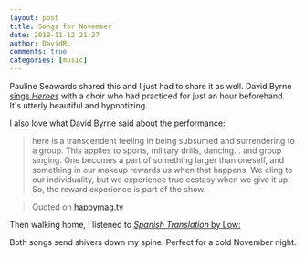 ```yaml
---  
layout: post  
title: Songs for November  
date: 2019-11-12 21:27  
author: DavidRL  
comments: true  
categories: [music]  
---  
```

Pauline Seawards shared this and I just had to share it as well. David Byrne <a href="https://www.youtube.com/embed/w7HJZPlJn_U">sings *Heroes*</a> with a choir who had practiced for just an hour beforehand. It's utterly beautiful and hypnotizing.

I also love what David Byrne said about the performance:   

> here is a transcendent feeling in being subsumed and surrendering  to a group. This applies to sports, military drills, dancing… and group  singing. One becomes a part of something larger than oneself, and  something in our makeup rewards us when that happens. We cling to our  individuality, but we experience true ecstasy when we give it up. So,  the reward experience is part of the show.

> Quoted on<a href="https://happymag.tv/watch-david-byrne-perform-a-chilling-cover-bowies-heroes-backed-by-a-choir-of-strangers/"> happymag.tv</a>  

Then walking home, I listened to <a href= "https://www.youtube.com/embed/x0TJrlemmVQ">*Spanish Translation* by Low:</a>  

Both songs send shivers down my spine. Perfect for a cold November night.  
